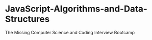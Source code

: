 # JavaScript-Algorithms-and-Data-Structures
The Missing Computer Science and Coding Interview Bootcamp
